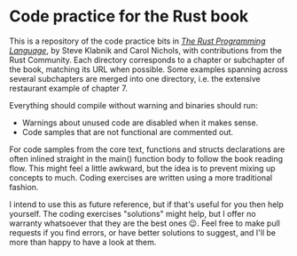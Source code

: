 # Code practice for the Rust book

This is a repository of the code practice bits in *[The Rust Programming Language](https://doc.rust-lang.org/book/)*, by Steve Klabnik and Carol Nichols, with contributions from the Rust Community. Each directory corresponds to a chapter or subchapter of the book, matching its URL when possible. Some examples spanning across several subchapters are merged into one directory, i.e. the extensive restaurant example of chapter 7.

Everything should compile without warning and binaries should run:
  - Warnings about unused code are disabled when it makes sense.
  - Code samples that are not functional are commented out.

For code samples from the core text, functions and structs declarations are often inlined straight in the main() function body to follow the book reading flow. This might feel a little awkward, but the idea is to prevent mixing up concepts to much. Coding exercises are written using a more traditional fashion.

I intend to use this as future reference, but if that's useful for you then help yourself. The coding exercises "solutions" might help, but I offer no warranty whatsoever that they are the best ones 😉. Feel free to make pull requests if you find errors, or have better solutions to suggest, and I'll be more than happy to have a look at them.